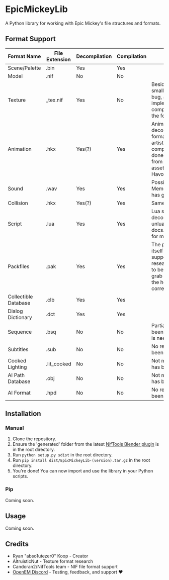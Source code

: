 # EpicMickeyLib
A Python library for working with Epic Mickey's file structures and formats.

## Format Support

| Format Name | File Extension | Decompilation | Compilation | Notes |
| ----------- | -------------- | ------------- | ----------- | ----- |
| Scene/Palette | .bin | Yes | Yes | |
| Model | .nif | No | No | |
| Texture | _tex.nif | Yes | No | Besides a very rare, small NIF conversion bug, all that is left is implementing compilation for all the formats. |
| Animation | .hkx | Yes(?) | Yes | Animations can be decompiled to a format usable by artists, but compilation must be done with a new file from scratch and assetcc2 from Havok's SDK. |
| Sound | .wav | Yes | Yes | Possible with Memer's tool, which has gone missing. |
| Collision | .hkx | Yes(?) | Yes | Same as animations. |
| Script | .lua | Yes | Yes | Lua scripts must be decompiled with unluac. Check docs.epicmickey.wiki for more information. |
| Packfiles | .pak | Yes | Yes | The packfile format itself is fully supported, but research still needs to be done on how to grab the file list for the header with the correct ordering. |
| Collectible Database | .clb | Yes | Yes | |
| Dialog Dictionary | .dct | Yes | Yes | |
| Sequence | .bsq | No | No | Partial research has been done, but more is needed. |
| Subtitles | .sub | No | No | No research has been done. |
| Cooked Lighting | .lit_cooked | No | No | Not much research has been done. |
| AI Path Database | .obj | No | No | Not much research has been done. |
| AI Format | .hpd | No | No | No research has been done. |

## Installation

### Manual
1. Clone the repository.
2. Ensure the 'generated' folder from the latest [NifTools Blender plugin](https://cdn.discordapp.com/attachments/616397430027452416/1164658846816546887/blender_niftools_addon-v0.1.1-2023-10-19-57fdb417.zip) is in the root directory.
3. Run `python setup.py sdist` in the root directory.
4. Run `pip install dist/EpicMickeyLib-(version).tar.gz` in the root directory.
5. You're done! You can now import and use the library in your Python scripts.

### Pip
Coming soon.

## Usage
Coming soon.

## Credits
- Ryan "abso1utezer0" Koop - Creator
- AltruisticNut - Texture format research
- Candoran2/NifTools team - NIF file format support
- [OpenEM Discord](https://discord.com/invite/gFrXryz8Kf) - Testing, feedback, and support :heart:
